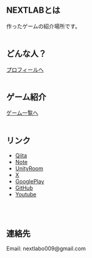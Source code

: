 ## NEXTLABとは
作ったゲームの紹介場所です。<br><br>
  
## どんな人？
[プロフィールへ](pages/about.html)<br><br>

## ゲーム紹介
[ゲーム一覧へ](pages/games.html)<br><br>
  
## リンク
- [Qiita](https://qiita.com/sebunwork009)  
- [Note](https://note.com/satousui009/)  
- [UnityRoom](https://unityroom.com/users/cg0v5eit1x43kfd2bq9l)  
- [X](https://twitter.com/Satousui009)  
- [GooglePlay](https://play.google.com/store/apps/developer?id=Cross009)  
- [GitHub](https://github.com/nextlabcross009/nextlabcross009.github.io)  
- [Youtube](https://www.youtube.com/@nextlabo4023)  

<br><br>
## 連絡先
Email: <foo>nextlabo009</foo>@gmail.com
<br><br>
